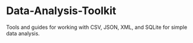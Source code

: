 # Data-Analysis-Toolkit
Tools and guides for working with CSV, JSON, XML, and SQLite for simple data analysis.

